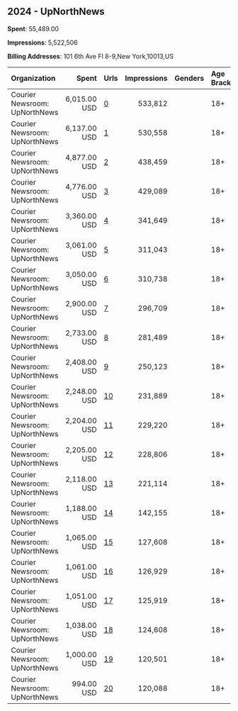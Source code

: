 ## 2024 - UpNorthNews 
**Spent**: 55,489.00

**Impressions**: 5,522,506

**Billing Addresses**: 101 6th Ave Fl 8-9,New York,10013,US

|Organization|Spent|Urls|Impressions|Genders|Age Brackets|Country Codes|
|:---|---:|:---|---:|:---|:---|:---|
|Courier Newsroom: UpNorthNews|6,015.00 USD|[0](https://www.snap.com/political-ads/asset/e9598638b524bbae73986688462b393758915c77f4947a868fa51873157366b2?mediaType=mp4)|533,812||18+|united states|
|Courier Newsroom: UpNorthNews|6,137.00 USD|[1](https://www.snap.com/political-ads/asset/a2ec37ebdd9ba406a2b81c8e83b7cad2e88230e2025dc0e7621796e21008292f?mediaType=mp4)|530,558||18+|united states|
|Courier Newsroom: UpNorthNews|4,877.00 USD|[2](https://www.snap.com/political-ads/asset/c456dd05786e12e2ad6b6d8173144c44d2ee00eb285404af34eeef0291effb53?mediaType=mp4)|438,459||18+|united states|
|Courier Newsroom: UpNorthNews|4,776.00 USD|[3](https://www.snap.com/political-ads/asset/5f20bc42513af7ee80ec268f8a4add6827f94f01cdc4eafd7c81065cc0d1340d?mediaType=mp4)|429,089||18+|united states|
|Courier Newsroom: UpNorthNews|3,360.00 USD|[4](https://www.snap.com/political-ads/asset/07cd68ac624c55e61f45f578dae9973bce4882d0009fba7c7efd2863648d51f5?mediaType=mp4)|341,649||18+|united states|
|Courier Newsroom: UpNorthNews|3,061.00 USD|[5](https://www.snap.com/political-ads/asset/b92962f6f447f21945d0ee4deda5920ef518810a9f37f619e0bf322eb6bf4586?mediaType=mp4)|311,043||18+|united states|
|Courier Newsroom: UpNorthNews|3,050.00 USD|[6](https://www.snap.com/political-ads/asset/77b9afbb91af9367ef45e8eae1d37cf57cb561e406cafd60e0efb10ee25abb94?mediaType=mp4)|310,738||18+|united states|
|Courier Newsroom: UpNorthNews|2,900.00 USD|[7](https://www.snap.com/political-ads/asset/f5461fd2b4dba2bf733d1ee1a0cc9f2143f326e00f3346247123288237cc4bf8?mediaType=mp4)|296,709||18+|united states|
|Courier Newsroom: UpNorthNews|2,733.00 USD|[8](https://www.snap.com/political-ads/asset/d0e5e92b7df43bf0451bd9dce3e41c0304f09968a44f90a27f78e6cc162a5c13?mediaType=mp4)|281,489||18+|united states|
|Courier Newsroom: UpNorthNews|2,408.00 USD|[9](https://www.snap.com/political-ads/asset/1dff74fad79565ac3efcbee1b392d8441cb573b92bf8ea95e668135438b02d63?mediaType=mp4)|250,123||18+|united states|
|Courier Newsroom: UpNorthNews|2,248.00 USD|[10](https://www.snap.com/political-ads/asset/898bb17e5dc3f12126e7cb9008c3e5134cfb9a63b46a6efdcf1a46d39d360ad0?mediaType=mp4)|231,889||18+|united states|
|Courier Newsroom: UpNorthNews|2,204.00 USD|[11](https://www.snap.com/political-ads/asset/5c17079744580e5b88223aaf183f07f4361601835354797ae23422c1a7928a98?mediaType=mp4)|229,220||18+|united states|
|Courier Newsroom: UpNorthNews|2,205.00 USD|[12](https://www.snap.com/political-ads/asset/a2dd327dfc3f6d04327762fd27f72d3661b9309c047629cbe6da81519fa0d314?mediaType=mp4)|228,806||18+|united states|
|Courier Newsroom: UpNorthNews|2,118.00 USD|[13](https://www.snap.com/political-ads/asset/9032837e241980c7ba5b8fea7b27ed283bcba8fc53fbdea38949f386347ce67f?mediaType=mp4)|221,114||18+|united states|
|Courier Newsroom: UpNorthNews|1,188.00 USD|[14](https://www.snap.com/political-ads/asset/0b0eb39aa97a49181f4f62931ed1e51d27b38000bd6e18938cb0ce5c7a4a5126?mediaType=mp4)|142,155||18+|united states|
|Courier Newsroom: UpNorthNews|1,065.00 USD|[15](https://www.snap.com/political-ads/asset/4bd8219b9cc531838824d2545454f0c936058d3bc5984d7aa2f1cce01f000490?mediaType=mp4)|127,608||18+|united states|
|Courier Newsroom: UpNorthNews|1,061.00 USD|[16](https://www.snap.com/political-ads/asset/5a806648d99835e8021db022365ec5350b3fcc1eba494807a15224f3635101b0?mediaType=mp4)|126,929||18+|united states|
|Courier Newsroom: UpNorthNews|1,051.00 USD|[17](https://www.snap.com/political-ads/asset/a282930b8f425c14753e770cb906f1f2ef2c1f5154a7f61959dd82ef3fb15c88?mediaType=mp4)|125,919||18+|united states|
|Courier Newsroom: UpNorthNews|1,038.00 USD|[18](https://www.snap.com/political-ads/asset/dcc9fe1ec8a60bd6de019384ecb25ee7a9795a663f09293c4ffbcef9790f48eb?mediaType=mp4)|124,608||18+|united states|
|Courier Newsroom: UpNorthNews|1,000.00 USD|[19](https://www.snap.com/political-ads/asset/ee5766fd8eba680cf719078c5570f0afa47123f8d9a340f9c90b1bd91ef1ac33?mediaType=mp4)|120,501||18+|united states|
|Courier Newsroom: UpNorthNews|994.00 USD|[20](https://www.snap.com/political-ads/asset/9a47d3053a0aaa66a93f140fb37c3b78e4692edf1fd16f6f02ef3c63dea640e4?mediaType=mp4)|120,088||18+|united states|
